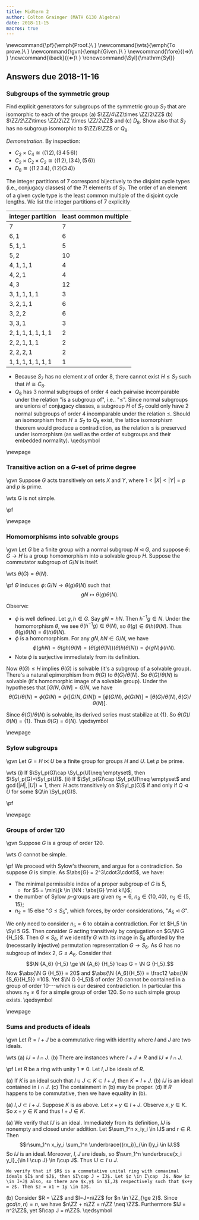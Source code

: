 ```yaml
---
title: Midterm 2
author: Colton Grainger (MATH 6130 Algebra)
date: 2018-11-15
macros: true
---
```



\newcommand{\pf}{\emph{Proof.}\ }
\newcommand{\wts}{\emph{To prove.}\ }
\newcommand{\gvn}{\emph{Given.}\ }
\newcommand{\fore}{($\Rightarrow$)\ }
\newcommand{\back}{($\Leftarrow$)\ }
\renewcommand{\Syl}{\mathrm{Syl}}

## Answers due 2018-11-16

### Subgroups of the symmetric group

Find explicit generators for subgroups of the symmetric group $S_7$ that are isomorphic to each of the groups (a) $\ZZ/4\ZZ\times \ZZ/2\ZZ$ (b) $\ZZ/2\ZZ\times \ZZ/2\ZZ \times \ZZ/2\ZZ$ and (c) $D_8$. Show also that $S_7$ has no subgroup isomorphic to $\ZZ/8\ZZ$ or $Q_8$.

*Demonstration.* By inspection:

- $C_2 \times C_4 \cong \langle (1\, 2), (3\, 4\, 5\, 6)\rangle$
- $C_2 \times C_2 \times C_2 \cong \langle (1\, 2), (3\, 4), (5\, 6)\rangle$
- $D_8 \cong \langle (1\, 2\, 3\, 4), (1\, 2)(3\, 4)\rangle$

The integer partitions of $7$ correspond bijectively to the disjoint cycle types (i.e., conjugacy classes) of the $7!$ elements of $S_7$. The order of an element of a given cycle type is the least common multiple of the disjoint cycle lengths. We list the integer partitions of $7$ explicitly

integer partition | least common multiple
--- | ---
$7$ | $7$
$6,1$ | $6$
$5,1,1$ | $5$
$5,2$ | $10$
$4,1,1,1$ | $4$
$4,2,1$ | $4$
$4,3$ | $12$
$3,1,1,1,1$ | $3$
$3,2,1,1$ | $6$
$3,2,2$ | $6$
$3,3,1$ | $3$
$2,1,1,1,1,1,1$ | $2$
$2,2,1,1,1$ | $2$
$2,2,2,1$ | $2$
$1,1,1,1,1,1,1$ | $1$

- Because $S_7$ has no element $x$ of order $8$, there cannot exist $H \leq S_7$ such that $H \cong C_8$.
- $Q_8$ has $3$ normal subgroups of order $4$ each pairwise incomparable under the relation "is a subgroup of", i.e.. "$\le$". Since normal subgroups are unions of conjugacy classes, a subgroup $H$ of $S_7$ could only have $2$ normal subgroups of order $4$ incomparable under the relation $\leq$. Should an isomorphism from $H \leq S_7$ to $Q_8$ exist, the lattice isomorphism theorem would produce a contradiction, as the relation $\leq$ is preserved under isomorphism (as well as the order of subgroups and their embedded normality). \qedsymbol


\newpage

### Transitive action on a $G$-set of prime degree

\gvn Suppose $G$ acts transitively on sets $X$ and $Y$, where $1<|X|<|Y|=p$ and $p$ is prime. 

\wts G is not simple.

\pf

\newpage

### Homomorphisms into solvable groups 

\gvn Let $G$ be a finite group with a normal subgroup $N\triangleleft G$, and suppose $\theta\colon G\rightarrow H$ is a group homomorphism into a solvable group $H$. Suppose the commutator subgroup of $G/N$ is itself.

\wts $\theta(G)=\theta(N)$.

\pf $\Theta$ induces $\phi \colon G/N \to \theta(g)\theta(N)$ such that $$gN\mapsto \theta(g)\theta(N).$$

Observe:

- $\phi$ is well defined. Let $g,h \in G$. Say $gN = hN$. Then $h^{-1}g \in N$. Under the homomorphism $\theta$, we see $\theta(h^{-1}g) \in \theta(N)$, so $\theta(g) \in \theta(h)\theta(N)$. Thus $\theta(g)\theta(N) = \theta(h)\theta(N)$.
- $\phi$ is a homomorphism. For any $gN, hN\in G/N$, we have $$\phi(ghN) = \theta(gh)\theta(N) = (\theta(g)\theta(N))(\theta(h)\theta(N)) = \phi(gN)\phi(hN).$$
- Note $\phi$ is surjective immediately from its definition.

Now $\theta(G) \le H$ implies $\theta(G)$ is solvable (it's a subgroup  of a solvable group). There's a natural epimorphism from $\theta(G)$ to $\theta(G)/\theta(N)$. So $\theta(G)/\theta(N)$ is solvable (it's homomorphic image of a solvable group). Under the hypotheses that $[G/N, G/N] = G/N$, we have $$\theta(G)/\theta(N) = \phi(G/N) = \phi([G/N, G/N]) = [\phi(G/N), \phi(G/N)] = [\theta(G)/\theta(N),\theta(G)/\theta(N)].$$

Since $\theta(G)/\theta(N)$ is solvable, its derived series must stabilize at $\{1\}$. So $\theta(G)/\theta(N) = \{1\}$. Thus $\theta(G) = \theta(N)$. \qedsymbol

\newpage

### Sylow subgroups

\gvn Let $G=H\ltimes U$ be a finite group for groups $H$ and $U$. Let $p$ be prime.

\wts (i) If $\Syl_p(G)\cap \Syl_p(U)\neq \emptyset$, then $\Syl_p(G)=\Syl_p(U)$. (ii) If $\Syl_p(G)\cap \Syl_p(U)\neq \emptyset$ and $\gcd(|H|,|U|)=1$, then: $H$ acts transitively on $\Syl_p(G)$ if and only if $Q\triangleleft U$ for some $Q\in \Syl_p(G)$.

\pf

\newpage

### Groups of order $120$

\gvn Suppose $G$ is a group of order $120$.

\wts $G$ cannot be simple.

\pf We proceed with Sylow's theorem, and argue for a contradiction. So suppose $G$ is simple. As $\abs{G} = 2^3\cdot3\cdot5$, we have:

- The minimal permissible index of a proper subgroup of $G$ is $5$,
    - for $5 = \min\{k \in \NN : \abs{G} \mid k!\}$;
- the number of Sylow $p$-groups are given $n_5 = 6$, $n_3 \in \{10,40\}$, $n_2 \in \{5,15\}$;
- $n_2 =15$ else "$G \le S_5$", which forces, by order considerations, "$A_5 \triangleleft G$".

We only need to consider $n_5 = 6$ to obtain a contradiction. For let $H_5 \in \Syl 5 G$. Then consider $G$ acting transitively by conjugation on $G/\N G {H_5}$. Then $G \le S_6$, if we identify $G$ with its image in $S_6$ afforded by the (necessarily injective) permutation representation $G \to S_6$. As $G$ has no subgroup of index $2$, $G \le A_6$. Consider that $$\N {A_6} {H_5} \ge \N {A_6} {H_5} \cap G =  \N G {H_5}.$$ Now $\abs{\N G {H_5}} = 20$ and $\abs{\N {A_6}{H_5}} = \frac12 \abs{\N {S_6}{H_5}} =10$. Yet $\N G {H_5}$ of order $20$ cannot be contained in a group of order $10$---which is our desired contradiction. In particular this shows $n_5 \neq 6$ for a simple group of order $120$. So no such simple group exists. \qedsymbol

\newpage

### Sums and products of ideals

\gvn Let $R=I+J$ be a commutative ring with identity where $I$ and $J$ are two ideals.

\wts (a) $IJ=I\cap J$. (b) There are instances where $I+J\neq R$ and $IJ\neq I\cap J$.

\pf Let $R$ be a ring with unity $1\neq 0$. Let $I,J$ be ideals of $R$.

(a) If $K$ is an ideal such that $I \cup J \subset K \subset I+J$, then $K=I+J$. (b) $IJ$ is an ideal contained in $I\cap J$. (c) The containment in (b) may be proper. (d) If $R$ happens to be commutative, then we have equality in (b).

(a) $I, J \subset I+J$. Suppose $K$ is as above. Let $x+y \in I+J$. Observe $x,y \in K$. So $x+y \in K$ and thus $I+J \in K$.

(a) We verify that $IJ$ is an ideal. Immediately from its definition, $IJ$ is nonempty and closed under addition. Let $\sum_1^n x_iy_i \in IJ$ and $r \in R$. Then
$$r\sum_1^n x_iy_i \sum_1^n \underbrace{(rx_i)}_{\in I}y_i \in IJ.$$ So $IJ$ is an ideal. Moreover, $I,J$ are ideals, so $\sum_1^n \underbrace{x_i y_i}_{\in I \cup J} \in I\cup J$. Thus $IJ \subset I \cup J$.

    We verify that if $R$ is a commutative unital ring with comaximal ideals $I$ and $J$, then $I\cap J = IJ$. Let $z \in I\cap  J$. Now $z \in I+J$ also, so there are $x,y$ in $I,J$ respectively such that $x+y = z$. Then $z = x1 + 1y \in IJ$. 

(b) Consider $R = \ZZ$ and $I=J=n\ZZ$ for $n \in \ZZ_{\ge 2}$. Since $gcd(n,n) = n$, we have $n\ZZ + n\ZZ = n\ZZ \neq \ZZ$. Furthermore $IJ = n^2\ZZ$, yet $I\cap J = n\ZZ$.
\qedsymbol
